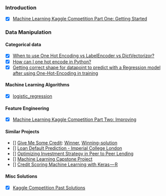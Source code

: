 ### Introduction

- [X] [Machine Learning Kaggle Competition Part One: Getting Started](https://towardsdatascience.com/machine-learning-kaggle-competition-part-one-getting-staCleanrted-32fb9ff47426)

### Data Manipulation

#### Categorical data
 
- [X] [When to use One Hot Encoding vs LabelEncoder vs DictVectorizor?](https://datascience.stackexchange.com/questions/9443/when-to-use-one-hot-encoding-vs-labelencoder-vs-dictvectorizor)
- [X] [How can I one hot encode in Python?](https://stackoverflow.com/questions/37292872/how-can-i-one-hot-encode-in-python)
- [X] [Getting correct shape for datapoint to predict with a Regression model after using One-Hot-Encoding in training](https://stackoverflow.com/questions/45012271/getting-correct-shape-for-datapoint-to-predict-with-a-regression-model-after-usi)

#### Machine Learning Algorithms

- [X] [logistic_regression](https://www.youtube.com/playlist?list=PLSwxFwZ8IxShqwXmyjCBjmw_jQWD3-hMY)

#### Feature Engineering

- [X] [Machine Learning Kaggle Competition Part Two: Improving](https://towardsdatascience.com/machine-learning-kaggle-competition-part-two-improving-e5b4d61ab4b8)

#### Similar Projects
 
- [] [Give Me Some Credit](https://www.kaggle.com/c/GiveMeSomeCredit/leaderboard): [Winner](https://nycdatascience.com/blog/student-works/kaggle-predict-consumer-credit-default/), [Winning-solution](https://github.com/IdoZehori/Credit_Score)
- [] [Loan Default Prediction - Imperial College London](https://www.kaggle.com/c/loan-default-prediction)
- [] [Optimizing Investment Strategy in Peer to Peer Lending](http://cs229.stanford.edu/proj2017/final-reports/5228410.pdf)
- [] [Machine Learning Capstone Project](https://github.com/nishant1005/Credit-Risk-Modeling-using-Machine-Learning)
- [] [Credit Scoring Machine Learning with Keras — R](https://medium.com/@heruwiryanto/credit-scoring-machine-learning-with-keras-r-502fc6eb451d)

#### Misc Solutions

- [X] [Kaggle Competition Past Solutions](https://gonewithsuperwind.wordpress.com/)
